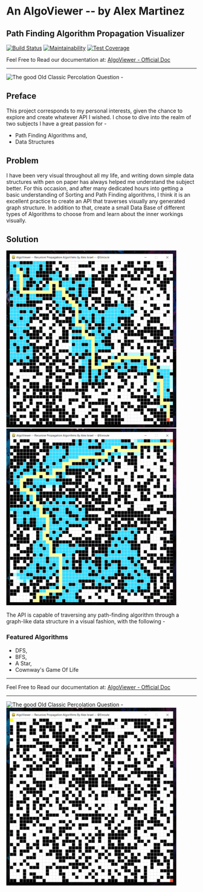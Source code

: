 # An AlgoViewer -- by Alex Martinez

## Path Finding Algorithm Propagation Visualizer
[![Build Status](https://travis-ci.com/alexisraelmtz/algoViewer.svg?branch=main)](https://travis-ci.com/alexisraelmtz/algoViewer) [![Maintainability](https://api.codeclimate.com/v1/badges/e691cab9705bcfb3b7cf/maintainability)](https://codeclimate.com/github/alexisraelmtz/algoViewer/maintainability) [![Test Coverage](https://api.codeclimate.com/v1/badges/e691cab9705bcfb3b7cf/test_coverage)](https://codeclimate.com/github/alexisraelmtz/algoViewer/test_coverage)

Feel Free to Read our documentation at: [AlgoViewer - Official Doc](https://algoviewer.readthedocs.io/en/latest/)

---
<img src="/algoDocs/resources/THREE.gif" alt="The good Old Classic Percolation Question -" width="600"/> 

## Preface

This project corresponds to my personal interests, given the chance to explore and create whatever API I wished. I chose to dive into the realm of two subjects I have a great passion for -

- Path Finding Algorithms and,
- Data Structures

## Problem

I have been very visual throughout all my life, and writing down simple data structures with pen on paper has always helped me understand the subject better. For this occasion, and after many dedicated hours into getting a basic understanding of Sorting and Path Finding algorithms, I think it is an excellent practice to create an API that traverses visually any generated graph structure. In addition to that, create a small Data Base of different types of Algorithms to choose from and learn about the inner workings visually.

## Solution

<div><img src="/algoDocs/resources/A.PNG" alt="The good Old Classic Percolation Question -" width="450"/> <img src="/algoDocs/resources/B.PNG" alt="The good Old Classic Percolation Question -" width="450"/></div>


The API is capable of traversing any path-finding algorithm through a graph-like data structure in a visual fashion, with the following -

### Featured Algorithms

- DFS,
- BFS,
- A Star,
- Cownway's Game Of Life

---

Feel Free to Read our documentation at: [AlgoViewer - Official Doc](https://algoviewer.readthedocs.io/en/latest/)

---


<div><img src="/algoDocs/resources/FIRST.gif" alt="The good Old Classic Percolation Question -" width="450"/> <img src="/algoDocs/resources/SEC.gif" alt="The good Old Classic Percolation Question -" width="450"/></div>
